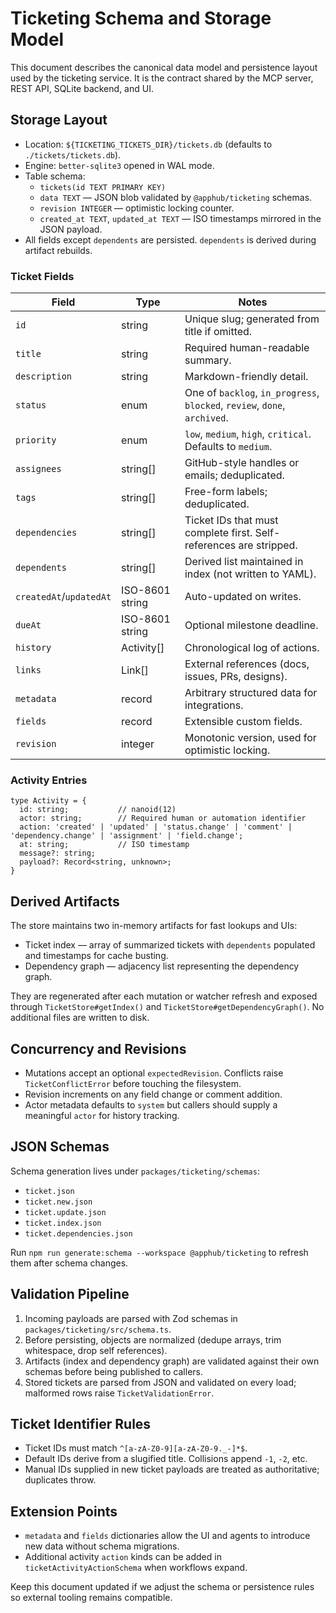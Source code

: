 # Ticketing Schema and Storage Model

This document describes the canonical data model and persistence layout used by the ticketing service. It is the contract shared by the MCP server, REST API, SQLite backend, and UI.

## Storage Layout
- Location: `${TICKETING_TICKETS_DIR}/tickets.db` (defaults to `./tickets/tickets.db`).
- Engine: `better-sqlite3` opened in WAL mode.
- Table schema:
  - `tickets(id TEXT PRIMARY KEY)`
  - `data TEXT` — JSON blob validated by `@apphub/ticketing` schemas.
  - `revision INTEGER` — optimistic locking counter.
  - `created_at TEXT`, `updated_at TEXT` — ISO timestamps mirrored in the JSON payload.
- All fields except `dependents` are persisted. `dependents` is derived during artifact rebuilds.

### Ticket Fields
| Field | Type | Notes |
| --- | --- | --- |
| `id` | string | Unique slug; generated from title if omitted. |
| `title` | string | Required human-readable summary. |
| `description` | string | Markdown-friendly detail. |
| `status` | enum | One of `backlog`, `in_progress`, `blocked`, `review`, `done`, `archived`. |
| `priority` | enum | `low`, `medium`, `high`, `critical`. Defaults to `medium`. |
| `assignees` | string[] | GitHub-style handles or emails; deduplicated. |
| `tags` | string[] | Free-form labels; deduplicated. |
| `dependencies` | string[] | Ticket IDs that must complete first. Self-references are stripped. |
| `dependents` | string[] | Derived list maintained in index (not written to YAML). |
| `createdAt`/`updatedAt` | ISO-8601 string | Auto-updated on writes. |
| `dueAt` | ISO-8601 string | Optional milestone deadline. |
| `history` | Activity[] | Chronological log of actions. |
| `links` | Link[] | External references (docs, issues, PRs, designs). |
| `metadata` | record | Arbitrary structured data for integrations. |
| `fields` | record | Extensible custom fields. |
| `revision` | integer | Monotonic version, used for optimistic locking. |

### Activity Entries
```
type Activity = {
  id: string;           // nanoid(12)
  actor: string;        // Required human or automation identifier
  action: 'created' | 'updated' | 'status.change' | 'comment' | 'dependency.change' | 'assignment' | 'field.change';
  at: string;           // ISO timestamp
  message?: string;
  payload?: Record<string, unknown>;
}
```

## Derived Artifacts
The store maintains two in-memory artifacts for fast lookups and UIs:

- Ticket index — array of summarized tickets with `dependents` populated and timestamps for cache busting.
- Dependency graph — adjacency list representing the dependency graph.

They are regenerated after each mutation or watcher refresh and exposed through `TicketStore#getIndex()` and `TicketStore#getDependencyGraph()`. No additional files are written to disk.

## Concurrency and Revisions
- Mutations accept an optional `expectedRevision`. Conflicts raise `TicketConflictError` before touching the filesystem.
- Revision increments on any field change or comment addition.
- Actor metadata defaults to `system` but callers should supply a meaningful `actor` for history tracking.

## JSON Schemas
Schema generation lives under `packages/ticketing/schemas`:
- `ticket.json`
- `ticket.new.json`
- `ticket.update.json`
- `ticket.index.json`
- `ticket.dependencies.json`

Run `npm run generate:schema --workspace @apphub/ticketing` to refresh them after schema changes.

## Validation Pipeline
1. Incoming payloads are parsed with Zod schemas in `packages/ticketing/src/schema.ts`.
2. Before persisting, objects are normalized (dedupe arrays, trim whitespace, drop self references).
3. Artifacts (index and dependency graph) are validated against their own schemas before being published to callers.
4. Stored tickets are parsed from JSON and validated on every load; malformed rows raise `TicketValidationError`.

## Ticket Identifier Rules
- Ticket IDs must match `^[a-zA-Z0-9][a-zA-Z0-9._-]*$`.
- Default IDs derive from a slugified title. Collisions append `-1`, `-2`, etc.
- Manual IDs supplied in new ticket payloads are treated as authoritative; duplicates throw.

## Extension Points
- `metadata` and `fields` dictionaries allow the UI and agents to introduce new data without schema migrations.
- Additional activity `action` kinds can be added in `ticketActivityActionSchema` when workflows expand.

Keep this document updated if we adjust the schema or persistence rules so external tooling remains compatible.
